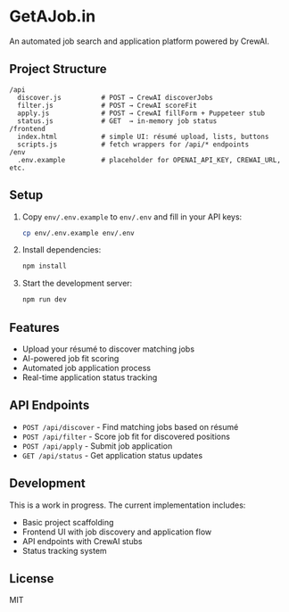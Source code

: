 # GetAJob.in

An automated job search and application platform powered by CrewAI.

## Project Structure

```
/api
  discover.js          # POST → CrewAI discoverJobs
  filter.js            # POST → CrewAI scoreFit
  apply.js             # POST → CrewAI fillForm + Puppeteer stub
  status.js            # GET  → in-memory job status
/frontend
  index.html           # simple UI: résumé upload, lists, buttons
  scripts.js           # fetch wrappers for /api/* endpoints
/env
  .env.example         # placeholder for OPENAI_API_KEY, CREWAI_URL, etc.
```

## Setup

1. Copy `env/.env.example` to `env/.env` and fill in your API keys:
   ```bash
   cp env/.env.example env/.env
   ```

2. Install dependencies:
   ```bash
   npm install
   ```

3. Start the development server:
   ```bash
   npm run dev
   ```

## Features

- Upload your résumé to discover matching jobs
- AI-powered job fit scoring
- Automated job application process
- Real-time application status tracking

## API Endpoints

- `POST /api/discover` - Find matching jobs based on résumé
- `POST /api/filter` - Score job fit for discovered positions
- `POST /api/apply` - Submit job application
- `GET /api/status` - Get application status updates

## Development

This is a work in progress. The current implementation includes:

- Basic project scaffolding
- Frontend UI with job discovery and application flow
- API endpoints with CrewAI stubs
- Status tracking system

## License

MIT 